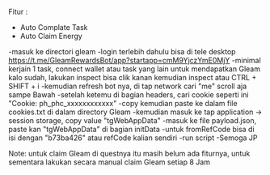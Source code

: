 
Fitur :
- Auto Complate Task
- Auto Claim Energy


-masuk ke directori gleam 
-login terlebih dahulu bisa di tele desktop https://t.me/GleamRewardsBot/app?startapp=cmM9YjczYmE0MjY
-minimal kerjain 1 task, connect wallet atau task yang lain untuk mendapatkan Gleam kalo sudah, lakukan inspect bisa clik kanan kemudian inspect atau CTRL + SHIFT + i
-kemudian refresh bot nya, di tap network cari "me" scroll aja sampe Bawah
-setelah ketemu di bagian headers, cari cookie seperti ini "Cookie: ph_phc_xxxxxxxxxxxx"
-copy kemudian paste ke dalam file cookies.txt di dalam directory Gleam
-kemudian masuk ke tap application -> session storage, copy value "tgWebAppData"
-masuk ke file payload.json, paste kan "tgWebAppData" di bagian initData
-untuk fromRefCode bisa di isi dengan "b73ba426" atau refCode kalian sendiri
-run script
-Semoga JP

Note:
untuk claim Gleam di questnya itu masih belum ada fiturnya, untuk sementara lakukan secara manual claim Gleam setiap 8 Jam
